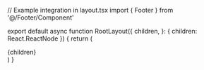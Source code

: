 // Example integration in layout.tsx
import { Footer } from '@/Footer/Component'

export default async function RootLayout({
  children,
}: {
  children: React.ReactNode
}) {
  return (
    <html lang="en">
      <body>
        <main>{children}</main>
        <Footer />
      </body>
    </html>
  )
}
